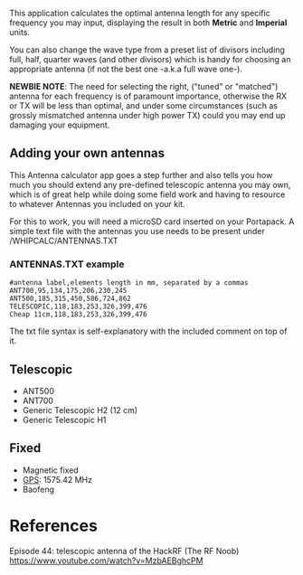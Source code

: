 This application calculates the optimal antenna length for any specific frequency you may input, displaying the result in both **Metric** and **Imperial** units. 

You can also change the wave type from a preset list of divisors including full, half, quarter waves (and other divisors) which is handy for choosing an appropriate antenna (if not the best one -a.k.a full wave one-).

**NEWBIE NOTE**: The need for selecting the right, ("tuned" or "matched") antenna for each frequency is of paramount importance, otherwise the RX or TX will be less than optimal, and under some circumstances (such as grossly mismatched antenna under high power TX) could you may end up damaging your equipment.

## Adding your own antennas

This Antenna calculator app goes a step further and also tells you how much you should extend any pre-defined telescopic antenna you may own, which is of great help while doing some field work and having to resource to whatever Antennas you included on your kit.

For this to work, you will need a microSD card inserted on your Portapack. A simple text file with the antennas you use needs to be present under /WHIPCALC/ANTENNAS.TXT

### ANTENNAS.TXT example

```
#antenna label,elements length in mm, separated by a commas
ANT700,95,134,175,206,230,245
ANT500,185,315,450,586,724,862
TELESCOPIC,118,183,253,326,399,476
Cheap 11cm,118,183,253,326,399,476
```

The txt file syntax is self-explanatory with the included comment on top of it.

## Telescopic
* ANT500 
* ANT700
* Generic Telescopic H2 (12 cm)
* Generic Telescopic H1 

## Fixed
* Magnetic fixed 
* [GPS](https://www.aliexpress.com/item/32962871982.html): 1575.42 MHz
* Baofeng

# References
Episode 44: telescopic antenna of the HackRF (The RF Noob)
https://www.youtube.com/watch?v=MzbAEBghcPM